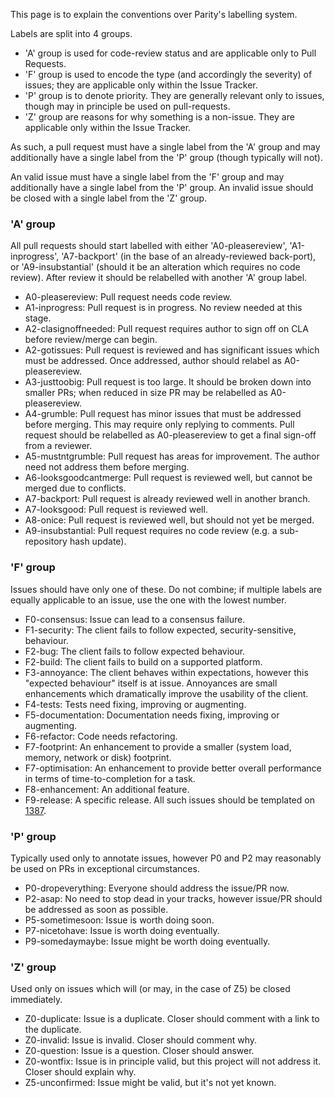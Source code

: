 This page is to explain the conventions over Parity's labelling system.

Labels are split into 4 groups.

- 'A' group is used for code-review status and are applicable only to Pull Requests.
- 'F' group is used to encode the type (and accordingly the severity) of issues; they are applicable only within the Issue Tracker.
- 'P' group is to denote priority. They are generally relevant only to issues, though may in principle be used on pull-requests.
- 'Z' group are reasons for why something is a non-issue. They are applicable only within the Issue Tracker.

As such, a pull request must have a single label from the 'A' group and may additionally have a single label from the 'P' group (though typically will not). 

An valid issue must have a single label from the 'F' group and may additionally have a single label from the 'P' group. An invalid issue should be closed with a single label from the 'Z' group.

### 'A' group

All pull requests should start labelled with either 'A0-pleasereview', 'A1-inprogress', 'A7-backport' (in the base of an already-reviewed back-port), or 'A9-insubstantial' (should it be an alteration which requires no code review). After review it should be relabelled with another 'A' group label.

- A0-pleasereview: Pull request needs code review.
- A1-inprogress: Pull request is in progress. No review needed at this stage.
- A2-clasignoffneeded: Pull request requires author to sign off on CLA before review/merge can begin.
- A2-gotissues: Pull request is reviewed and has significant issues which must be addressed. Once addressed, author should relabel as A0-pleasereview.
- A3-justtoobig: Pull request is too large. It should be broken down into smaller PRs; when reduced in size PR may be relabelled as A0-pleasereview.
- A4-grumble: Pull request has minor issues that must be addressed before merging. This may require only replying to comments. Pull request should be relabelled as A0-pleasereview to get a final sign-off from a reviewer.
- A5-mustntgrumble: Pull request has areas for improvement. The author need not address them before merging.
- A6-looksgoodcantmerge: Pull request is reviewed well, but cannot be merged due to conflicts.
- A7-backport: Pull request is already reviewed well in another branch.
- A7-looksgood: Pull request is reviewed well.
- A8-onice: Pull request is reviewed well, but should not yet be merged.
- A9-insubstantial: Pull request requires no code review (e.g. a sub-repository hash update).

### 'F' group

Issues should have only one of these. Do not combine; if multiple labels are equally applicable to an issue, use the one with the lowest number.

- F0-consensus: Issue can lead to a consensus failure.
- F1-security: The client fails to follow expected, security-sensitive, behaviour.
- F2-bug: The client fails to follow expected behaviour.
- F2-build: The client fails to build on a supported platform.
- F3-annoyance: The client behaves within expectations, however this "expected behaviour" itself is at issue. Annoyances are small enhancements which dramatically improve the usability of the client.
- F4-tests: Tests need fixing, improving or augmenting.
- F5-documentation: Documentation needs fixing, improving or augmenting.
- F6-refactor: Code needs refactoring.
- F7-footprint: An enhancement to provide a smaller (system load, memory, network or disk) footprint.
- F7-optimisation: An enhancement to provide better overall performance in terms of time-to-completion for a task.
- F8-enhancement: An additional feature.
- F9-release: A specific release. All such issues should be templated on [1387](https://github.com/ethcore/parity/issues/1387).

### 'P' group

Typically used only to annotate issues, however P0 and P2 may reasonably be used on PRs in exceptional circumstances.

- P0-dropeverything: Everyone should address the issue/PR now.
- P2-asap: No need to stop dead in your tracks, however issue/PR should be addressed as soon as possible.
- P5-sometimesoon: Issue is worth doing soon.
- P7-nicetohave: Issue is worth doing eventually.
- P9-somedaymaybe: Issue might be worth doing eventually.

### 'Z' group

Used only on issues which will (or may, in the case of Z5) be closed immediately.

- Z0-duplicate: Issue is a duplicate. Closer should comment with a link to the duplicate.
- Z0-invalid: Issue is invalid. Closer should comment why.
- Z0-question: Issue is a question. Closer should answer.
- Z0-wontfix: Issue is in principle valid, but this project will not address it. Closer should explain why.
- Z5-unconfirmed: Issue might be valid, but it's not yet known.
